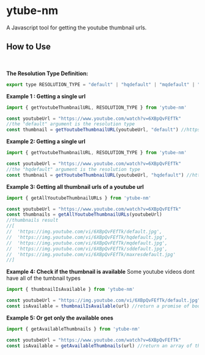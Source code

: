 # ytube-nm
A Javascript tool for getting the youtube thumbnail urls.


## How to Use
<br />

**The Resolution Type Definition:**
```javascript
export type RESOLUTION_TYPE = "default" | "hqdefault" | "mqdefault" | "sddefault" | "maxresdefault"
```

**Example 1 : Getting a single url**
```javascript
import { getYoutubeThumbnailURL, RESOLUTION_TYPE } from 'ytube-nm'

const youtubeUrl = "https://www.youtube.com/watch?v=6XBpQvFEfTk"
//the "default" argument is the resolution type
const thumbnail = getYoutubeThumbnailURL(youtubeUrl, "default") //https://img.youtube.com/vi/6XBpQvFEfTk/default.jpg
```

**Example 2: Getting a single url**
```javascript
import { getYoutubeThumbnailURL, RESOLUTION_TYPE } from 'ytube-nm'

const youtubeUrl = "https://www.youtube.com/watch?v=6XBpQvFEfTk"
//the "hqdefault" argument is the resolution type
const thumbnail = getYoutubeThumbnailURL(youtubeUrl, "hqdefault") //https://img.youtube.com/vi/6XBpQvFEfTk/hqdefault.jpg
```

**Example 3: Getting all thumbnail urls of a youtube url**
```javascript
import { getAllYoutubeThumbnailURLs } from 'ytube-nm'

const youtubeUrl = "https://www.youtube.com/watch?v=6XBpQvFEfTk" 
const thumbnails = getAllYoutubeThumbnailURLs(youtubeUrl)
//thumbnails result
//[
//	'https://img.youtube.com/vi/6XBpQvFEfTk/default.jpg',
//	'https://img.youtube.com/vi/6XBpQvFEfTk/hqdefault.jpg',
//	'https://img.youtube.com/vi/6XBpQvFEfTk/mqdefault.jpg',
//	'https://img.youtube.com/vi/6XBpQvFEfTk/sddefault.jpg',
//	'https://img.youtube.com/vi/6XBpQvFEfTk/maxresdefault.jpg'
//]
```

**Example 4: Check if the thumbnail is available**
Some youtube videos dont have all of the tumbnail types
```javascript
import { thumbnailIsAvailable } from 'ytube-nm'

const youtubeUrl = "https://img.youtube.com/vi/6XBpQvFEfTk/default.jpg" 
const isAvailable = thumbnailIsAvailable(url) //return a promise of boolean
```

**Example 5: Or get only the available ones**
```javascript
import { getAvailableThumbnails } from 'ytube-nm'

const youtubeUrl = "https://www.youtube.com/watch?v=6XBpQvFEfTk" 
const isAvailable = getAvailableThumbnails(url) //return an array of thumbnail url(s)
```
